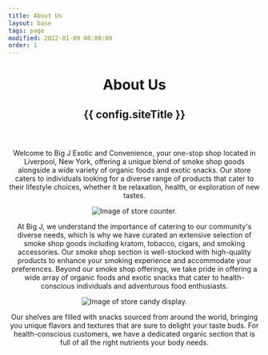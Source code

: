 ```yaml
---
title: About Us
layout: base
tags: page
modified: 2022-01-09 00:00:00
order: 1
---
```

 <header>
     <header class="bg-black mb-20">
      <h1 class="pt-16 md:pt-24 px-4 text-center">
        <span class="text-4xl md:text-8xl font-bold leading-none text-transparent bg-clip-text bg-gradient-to-r from-indigo-400 via-purple-300 to-pink-300 px-4">
         About Us
        </span>
      </h1>
      <h2 class="py-6 md:py-20 text-xl md:text-3xl font-bold text-center text-purple-300 px-4 uppercase">
        {{ config.siteTitle }}
      </h2>
    </header>

<div class="min-h-screen max-w-6xl mx-auto">

<section class="prose md:prose-lg mx-auto max-w-5xl px-4">



<p>Welcome to Big J Exotic and Convenience, your one-stop shop located in Liverpool, New York, offering a unique blend of smoke shop goods alongside a wide variety of organic foods and exotic snacks. Our store caters to individuals looking for a diverse range of products that cater to their lifestyle choices, whether it be relaxation, health, or exploration of new tastes. </p>

<img src="/images/wall.webp" alt="Image of store counter." class="mx-auto">

<p>At Big J, we understand the importance of catering to our community's diverse needs, which is why we have curated an extensive selection of smoke shop goods including kratom, tobacco, cigars, and smoking accessories. Our smoke shop section is well-stocked with high-quality products to enhance your smoking experience and accommodate your preferences. Beyond our smoke shop offerings, we take pride in offering a wide array of organic foods and exotic snacks that cater to health-conscious individuals and adventurous food enthusiasts.</p>

<img src="/images/candy01.webp" alt="Image of store candy display." class="mx-auto">

<p>Our shelves are filled with snacks sourced from around the world, bringing you unique flavors and textures that are sure to delight your taste buds. For health-conscious customers, we have a dedicated organic section that is full of all the right nutrients your body needs. </p>
</section>
